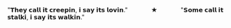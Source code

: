 "𝗧𝗵𝗲𝘆 𝗰𝗮𝗹𝗹 𝗶𝘁 𝗰𝗿𝗲𝗲𝗽𝗶𝗻, 𝗶 𝘀𝗮𝘆 𝗶𝘁𝘀 𝗹𝗼𝘃𝗶𝗻."⠀⠀ ⠀ ⠀ ★⠀⠀ ⠀ ⠀ "𝗦𝗼𝗺𝗲 𝗰𝗮𝗹𝗹 𝗶𝘁 𝘀𝘁𝗮𝗹𝗸𝗶, 𝗶 𝘀𝗮𝘆 𝗶𝘁𝘀 𝘄𝗮𝗹𝗸𝗶𝗻."












